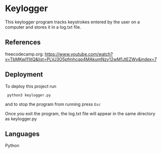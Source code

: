 
# Keylogger

This keylogger program tracks keystrokes entered by the user on a computer and stores it in a log.txt file.



## References

freecodecamp.org:
https://www.youtube.com/watch?v=TbMKwl11itQ&list=PLVJ3O5pfmhcqp4MAkumNzy12wM1JtEZWv&index=7
## Deployment

To deploy this project run

```
 python3 keylogger.py 
```

and to stop the program from running press ```Esc```

Once you exit the program, the log.txt file will appear in the same directory as keylogger.py

## Languages
Python
